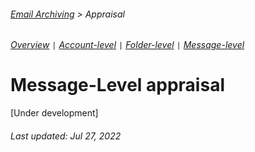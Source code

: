 ###### [Email Archiving](../README.md) > Appraisal
###### [Overview](overview.md) `|` [Account-level](account-level-appraisal.md) `|` [Folder-level](folder-level-appraial.md) `|` [Message-level](message-level-appraisal.md)

# Message-Level appraisal
[Under development]


###### Last updated: Jul 27, 2022
